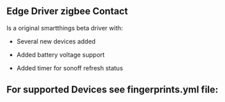 ## Edge Driver zigbee Contact

Is a original smartthings beta driver with:

- Several new devices added

- Added battery voltage support

- Added timer for sonoff refresh status


## For supported Devices see fingerprints.yml file:
